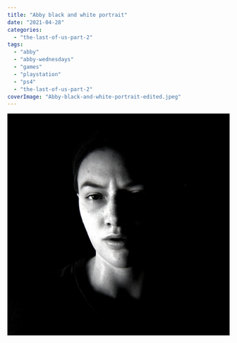```yaml
---
title: "Abby black and white portrait"
date: "2021-04-28"
categories: 
  - "the-last-of-us-part-2"
tags: 
  - "abby"
  - "abby-wednesdays"
  - "games"
  - "playstation"
  - "ps4"
  - "the-last-of-us-part-2"
coverImage: "Abby-black-and-white-portrait-edited.jpeg"
---
```


[![](images/Abby-black-and-white-portrait-edited.jpeg)](https://davidpeach.co.uk/wp-content/uploads/2023/01/Abby-black-and-white-portrait-edited.jpeg)
